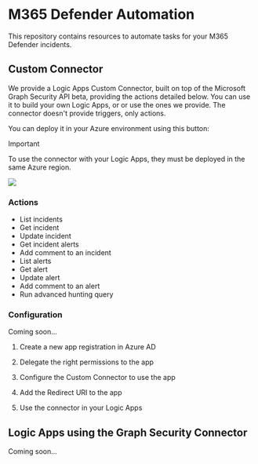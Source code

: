# M365 Defender Automation

This repository contains resources to automate tasks for your M365 Defender incidents.

## Custom Connector

We provide a Logic Apps Custom Connector, built on top of the Microsoft Graph Security API beta, providing the actions detailed below. You can use it to build your own Logic Apps, or or use the ones we provide.
The connector doesn't provide triggers, only actions.

You can deploy it in your Azure environment using this button:

> [!IMPORTANT]  
> To use the connector with your Logic Apps, they must be deployed in the same Azure region.

<a href="https://portal.azure.com/#create/Microsoft.Template/uri/https%3A%2F%2Fraw.githubusercontent.com%2FSebmolendijk%2FGraphM365DConnector%2Fmain%2Ftemplate%2Fdeploy.json" target="_blank">
    <img src="https://aka.ms/deploytoazurebutton"/>
</a>

### Actions

- List incidents
- Get incident
- Update incident
- Get incident alerts
- Add comment to an incident
- List alerts
- Get alert
- Update alert
- Add comment to an alert
- Run advanced hunting query

### Configuration

Coming soon...

1. Create a new app registration in Azure AD

1. Delegate the right permissions to the app

1. Configure the Custom Connector to use the app

1. Add the Redirect URI to the app

1. Use the connector in your Logic Apps

## Logic Apps using the Graph Security Connector

Coming soon...
